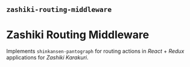 ## `zashiki-routing-middleware`

# Zashiki Routing Middleware

Implements `shinkansen-pantograph` for routing actions in *React* + *Redux* applications for *Zashiki Karakuri*.
